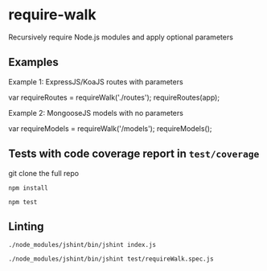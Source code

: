 require-walk
============

Recursively require Node.js modules and apply optional parameters


## Examples

Example 1: ExpressJS/KoaJS routes with parameters

var requireRoutes = requireWalk('./routes');
requireRoutes(app);

Example 2: MongooseJS models with no parameters

var requireModels = requireWalk('/models');
requireModels();

## Tests with code coverage report in `test/coverage`

git clone the full repo

`npm install`

`npm test`

## Linting

`./node_modules/jshint/bin/jshint index.js` 

`./node_modules/jshint/bin/jshint test/requireWalk.spec.js`
